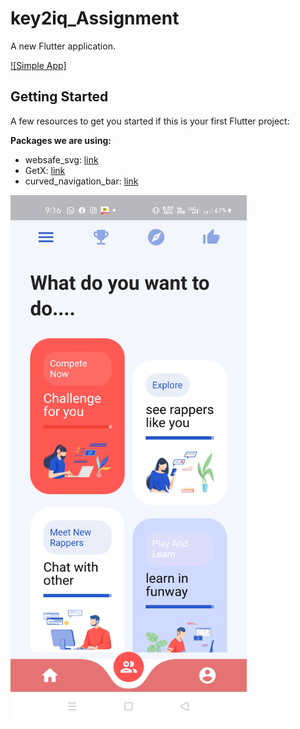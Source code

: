 # key2iq_Assignment

A new Flutter application.

[![Simple App]](https://drive.google.com/file/d/1aJPIpZK31GUFtDCyFNvKcSmWXB01KUCK/view?usp=sharing)

## Getting Started

A few resources to get you started if this is your first Flutter project:

**Packages we are using:**

- websafe_svg: [link](https://pub.dev/packages/websafe_svg)
- GetX: [link](https://pub.dev/packages/get)
- curved_navigation_bar: [link](https://pub.dev/packages/curved_navigation_bar)



<img src="photos/ui.jpg" width="75%"/>
